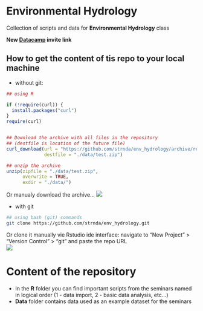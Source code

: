 
<!-- README.md is generated from README.Rmd. Please edit that file -->

# Environmental Hydrology

Collection of scripts and data for **Environmental Hydrology** class

**New
[Datacamp](https://www.datacamp.com/groups/shared_links/95002478c16d7bb4ff9e3260dfffdd362a13958d17635117bfcc19bed333f814)
invite link**

## How to get the content of tis repo to your local machine

- without git:

``` r
## using R

if (!require(curl)) {
  install.packages("curl")
}
require(curl)


## Download the archive with all files in the repository
## (destfile is location of the future file)
curl_download(url = "https://github.com/strnda/env_hydrology/archive/refs/heads/main.zip", 
              destfile = "./data/test.zip")

## unzip the archive
unzip(zipfile = "./data/test.zip",
      overwrite = TRUE, 
      exdir = "./data/")
```

Or manualy download the archive… ![](figs/download.png)

- with git

``` bash
## using bash (git) commands
git clone https://github.com/strnda/env_hydrology.git
```

Or clone it manually vie Rstudio ide interface: navigate to “New
Project” \> “Version Control” \> “git” and paste the repo URL  
![](figs/git_repo_clone.png)

# Content of the repository

- In the **R** folder you can find important scripts from the seminars
  named in logical order (1 - data import, 2 - basic data analysis,
  etc…)  
- **Data** folder contains data used as an example dataset for the
  seminars

